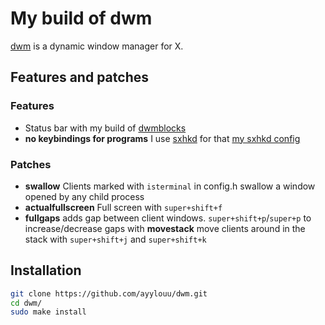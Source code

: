 # My build of dwm

[dwm](https://dwm.suckless.org/) is a dynamic window manager for X. 

## Features and patches

### Features

+ Status bar with my build of [dwmblocks](https://github.com/ayylouu/dwmblocks)
+ **no keybindings for programs** I use [sxhkd](https://github.com/baskerville/sxhkd/) for that [my sxhkd config](https://github.com/ayylouu/dotfiles/tree/master/.config/sxhkd)

### Patches

+ **swallow** Clients marked with `isterminal` in config.h swallow a window opened by any child process
+ **actualfullscreen** Full screen with `super+shift+f`
+ **fullgaps** adds gap between client windows. `super+shift+p`/`super+p` to increase/decrease gaps with
**movestack** move clients around in the stack with `super+shift+j` and `super+shift+k`

## Installation

```bash
git clone https://github.com/ayylouu/dwm.git
cd dwm/
sudo make install
```

